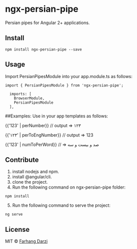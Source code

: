 # ngx-persian-pipe

Persian pipes for Angular 2+ applications.

## Install
```
npm install ngx-persian-pipe --save
```

## Usage

Import PersianPipesModule into your app.module.ts as follows:
```
import { PersianPipesModule } from 'ngx-persian-pipe';

  imports: [
    BrowserModule,
    PersianPipesModule
  ],
```

##Examples:
Use in your app templates as follows: 

{{'123' |  perNumber}}  // output => ۱۲۳

{{'۱۲۳' |  perToEngNumber}} // output => 123

{{'123' |  numToPerWord}} // => صد و بیست و سه

## Contribute
1. install nodejs and npm.
2. install @angular/cli.
3. clone the project.
4. Run the following command on ngx-persian-pipe folder:
```
npm install
```
5. Run the following command to serve the project:
```
ng serve
```
## License
MIT © [Farhang Darzi](mailto:farhang.darzi@gmail.com)
